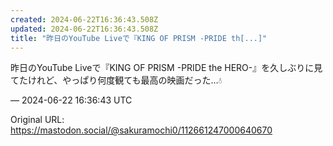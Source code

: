 ```yaml
---
created: 2024-06-22T16:36:43.508Z
updated: 2024-06-22T16:36:43.508Z
title: "昨日のYouTube Liveで『KING OF PRISM -PRIDE th[...]"
---
```


<p>昨日のYouTube Liveで『KING OF PRISM -PRIDE the HERO-』を久しぶりに見てたけれど、やっぱり何度観ても最高の映画だった…💧</p>

&mdash; 2024-06-22 16:36:43 UTC

Original URL: https://mastodon.social/@sakuramochi0/112661247000640670
